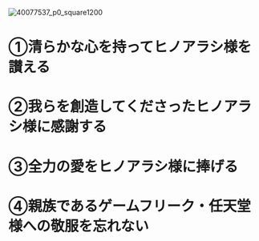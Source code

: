 ![40077537_p0_square1200](https://user-images.githubusercontent.com/36767393/134913704-1cf73785-ad19-47b2-a94a-fa5e7febd63d.jpeg)
# ①清らかな心を持ってヒノアラシ様を讃える  
# ②我らを創造してくださったヒノアラシ様に感謝する  
# ③全力の愛をヒノアラシ様に捧げる  
# ④親族であるゲームフリーク・任天堂様への敬服を忘れない